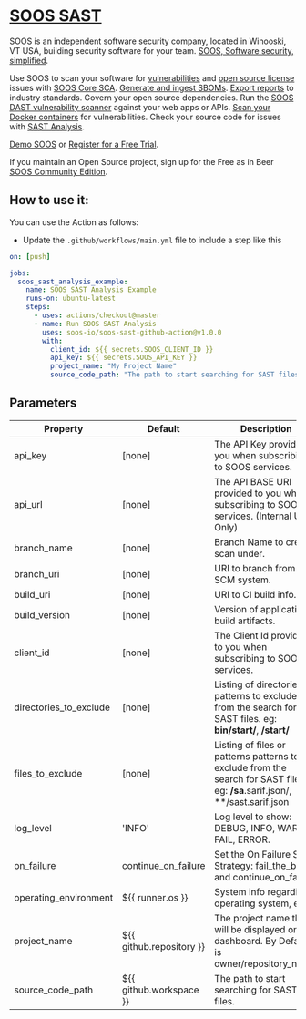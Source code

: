 # [SOOS SAST](https://soos.io/products/sast)

SOOS is an independent software security company, located in Winooski, VT USA, building security software for your team. [SOOS, Software security, simplified](https://soos.io).

Use SOOS to scan your software for [vulnerabilities](https://app.soos.io/research/vulnerabilities) and [open source license](https://app.soos.io/research/licenses) issues with [SOOS Core SCA](https://soos.io/products/sca). [Generate and ingest SBOMs](https://soos.io/products/sbom-manager). [Export reports](https://kb.soos.io/help/soos-reports-for-export) to industry standards. Govern your open source dependencies. Run the [SOOS DAST vulnerability scanner](https://soos.io/products/dast) against your web apps or APIs. [Scan your Docker containers](https://soos.io/products/containers) for vulnerabilities. Check your source code for issues with [SAST Analysis](https://soos.io/products/sast).

[Demo SOOS](https://app.soos.io/demo) or [Register for a Free Trial](https://app.soos.io/register).

If you maintain an Open Source project, sign up for the Free as in Beer [SOOS Community Edition](https://soos.io/products/community-edition).

## How to use it:

You can use the Action as follows:

- Update the `.github/workflows/main.yml` file to include a step like this
``` yaml
on: [push]

jobs:
  soos_sast_analysis_example:
    name: SOOS SAST Analysis Example
    runs-on: ubuntu-latest
    steps:
      - uses: actions/checkout@master
      - name: Run SOOS SAST Analysis
        uses: soos-io/soos-sast-github-action@v1.0.0
        with:
          client_id: ${{ secrets.SOOS_CLIENT_ID }}
          api_key: ${{ secrets.SOOS_API_KEY }}
          project_name: "My Project Name"
          source_code_path: "The path to start searching for SAST files."

```

## Parameters

| Property               | Default                      | Description                                                                                                                  |
|------------------------|------------------------------|------------------------------------------------------------------------------------------------------------------------------|
| api_key                | [none]                       | The API Key provided to you when subscribing to SOOS services.                                                               |
| api_url                | [none]                       | The API BASE URI provided to you when subscribing to SOOS services.  (Internal Use Only)                                     |
| branch_name            | [none]                       | Branch Name to create scan under.                                                                                            |
| branch_uri             | [none]                       | URI to branch from SCM system.                                                                                               |
| build_uri              | [none]                       | URI to CI build info.                                                                                                        |
| build_version          | [none]                       | Version of application build artifacts.                                                                                      |
| client_id              | [none]                       | The Client Id provided to you when subscribing to SOOS services.                                                             |
| directories_to_exclude | [none]                       | Listing of directories or patterns to exclude from the search for SAST files. eg: **bin/start/**, **/start/**                |
| files_to_exclude       | [none]                       | Listing of files or patterns patterns to exclude from the search for SAST files. eg: **/sa**.sarif.json/, **/sast.sarif.json |
| log_level              | 'INFO'                       | Log level to show: DEBUG, INFO, WARN, FAIL, ERROR.                                                                           |
| on_failure             | continue_on_failure          | Set the On Failure Scan Strategy: fail_the_build, and continue_on_failure                                                    |
| operating_environment  | ${{ runner.os }}             | System info regarding operating system, etc.                                                                                 |
| project_name           | ${{ github.repository }}     | The project name that will be displayed on the dashboard. By Default is owner/repository_name.                               |
| source_code_path       | ${{ github.workspace }}      | The path to start searching for SAST files.                                                                                  |
